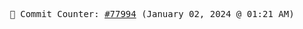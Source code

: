 <p align="center">
    <samp>
        📮 Commit Counter: <a href="https://github.com/Javascript-void0/Javascript-void0/commits/main">#77994</a> (January 02, 2024 @ 01:21 AM)
    </samp>
</p>